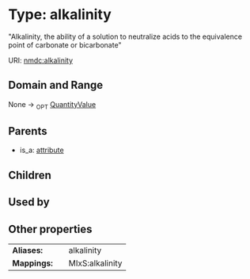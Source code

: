 
# Type: alkalinity


"Alkalinity, the ability of a solution to neutralize acids to the equivalence point of carbonate or bicarbonate"

URI: [nmdc:alkalinity](https://microbiomedata/meta/alkalinity)


## Domain and Range

None ->  <sub>OPT</sub> [QuantityValue](QuantityValue.md)

## Parents

 *  is_a: [attribute](attribute.md)

## Children


## Used by


## Other properties

|  |  |  |
| --- | --- | --- |
| **Aliases:** | | alkalinity |
| **Mappings:** | | MIxS:alkalinity |

